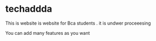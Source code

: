 # techaddda
This is website is website for Bca students . it is undwer proceeesing



You can add many features as you want 
